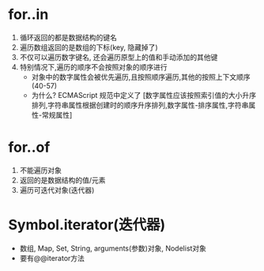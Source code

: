 # for..in 
1.  循环返回的都是数据结构的键名
2.  遍历数组返回的是数组的下标(key, 隐藏掉了)
3.  不仅可以遍历数字键名, 还会遍历原型上的值和手动添加的其他键
4.  特别情况下,遍历的顺序不会按照对象的顺序进行
    * 对象中的数字属性会被优先遍历,且按照顺序遍历,其他的按照上下文顺序  (40-57)
    * 为什么?   ECMAScript 规范中定义了 [数字属性应该按照索引值的大小升序排列,字符串属性根据创建时的顺序升序排列,数字属性-排序属性,字符串属性-常规属性]

# for..of
1.  不能遍历对象
2.  返回的是数据结构的值/元素
3.  遍历可迭代对象(迭代器)
# Symbol.iterator(迭代器)
- 数组, Map, Set, String, arguments(参数)对象, Nodelist对象
- 要有@@iterator方法